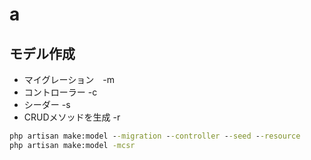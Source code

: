 # a

## モデル作成

* マイグレーション　-m
* コントローラー -c
* シーダー -s
* CRUDメソッドを生成 -r

```cmd
php artisan make:model --migration --controller --seed --resource
php artisan make:model -mcsr
```
